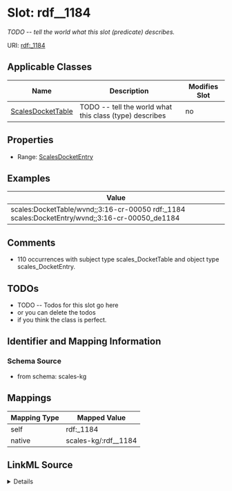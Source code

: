 

# Slot: rdf__1184


_TODO -- tell the world what this slot (predicate) describes._





URI: [rdf:_1184](http://www.w3.org/1999/02/22-rdf-syntax-ns#_1184)



<!-- no inheritance hierarchy -->





## Applicable Classes

| Name | Description | Modifies Slot |
| --- | --- | --- |
| [ScalesDocketTable](../classes/ScalesDocketTable.md) | TODO -- tell the world what this class (type) describes |  no  |







## Properties

* Range: [ScalesDocketEntry](../classes/ScalesDocketEntry.md)






## Examples

| Value |
| --- |
| scales:DocketTable/wvnd;;3:16-cr-00050 rdf:_1184 scales:DocketEntry/wvnd;;3:16-cr-00050_de1184 |

## Comments

* 110 occurrences with subject type scales_DocketTable and object type scales_DocketEntry.

## TODOs

* TODO -- Todos for this slot go here
* or you can delete the todos
* if you think the class is perfect.

## Identifier and Mapping Information







### Schema Source


* from schema: scales-kg




## Mappings

| Mapping Type | Mapped Value |
| ---  | ---  |
| self | rdf:_1184 |
| native | scales-kg/:rdf__1184 |




## LinkML Source

<details>
```yaml
name: rdf__1184
description: TODO -- tell the world what this slot (predicate) describes.
todos:
- TODO -- Todos for this slot go here
- or you can delete the todos
- if you think the class is perfect.
comments:
- 110 occurrences with subject type scales_DocketTable and object type scales_DocketEntry.
examples:
- value: scales:DocketTable/wvnd;;3:16-cr-00050 rdf:_1184 scales:DocketEntry/wvnd;;3:16-cr-00050_de1184
from_schema: scales-kg
rank: 1000
slot_uri: rdf:_1184
alias: rdf__1184
domain_of:
- scales_DocketTable
range: scales_DocketEntry

```
</details>